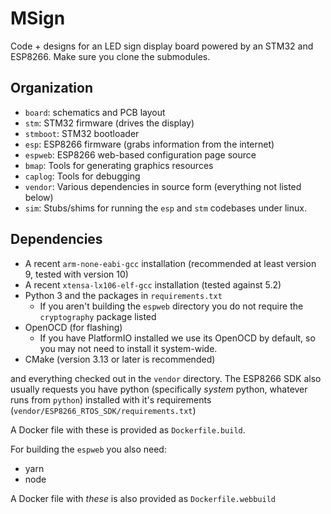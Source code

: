 # MSign

Code + designs for an LED sign display board powered by an STM32 and ESP8266. Make sure you clone the submodules.

## Organization

- `board`: schematics and PCB layout
- `stm`: STM32 firmware (drives the display)
- `stmboot`: STM32 bootloader
- `esp`: ESP8266 firmware (grabs information from the internet)
- `espweb`: ESP8266 web-based configuration page source
- `bmap`: Tools for generating graphics resources
- `caplog`: Tools for debugging
- `vendor`: Various dependencies in source form (everything not listed below)
- `sim`: Stubs/shims for running the `esp` and `stm` codebases under linux.

## Dependencies

- A recent `arm-none-eabi-gcc` installation (recommended at least version 9, tested with version 10)
- A recent `xtensa-lx106-elf-gcc` installation (tested against 5.2)
- Python 3 and the packages in `requirements.txt`
  - If you aren't building the `espweb` directory you do not require the `cryptography` package listed
- OpenOCD (for flashing)
  - If you have PlatformIO installed we use its OpenOCD by default, so you may not need to install it system-wide.
- CMake (version 3.13 or later is recommended)

and everything checked out in the `vendor` directory. The ESP8266 SDK also usually requests you have python (specifically _system_ python, whatever runs from `python`) installed with it's requirements (`vendor/ESP8266_RTOS_SDK/requirements.txt`)

A Docker file with these is provided as `Dockerfile.build`.

For building the `espweb` you also need:

- yarn
- node 

A Docker file with _these_ is also provided as `Dockerfile.webbuild`
